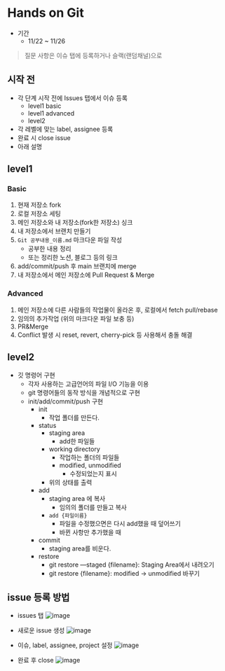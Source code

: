 # Hands on Git
- 기간
  - 11/22 ~ 11/26

> 질문 사항은 이슈 탭에 등록하거나 슬랙(랜덤채널)으로

## 시작 전
- 각 단계 시작 전에 Issues 탭에서 이슈 등록
  - level1 basic
  - level1 advanced
  - level2
- 각 레벨에 맞는 label, assignee 등록
- 완료 시 close issue
- 아래 설명 

## level1
### Basic

1. 현재 저장소 fork
2. 로컬 저장소 세팅
3. 메인 저장소와 내 저장소(fork한 저장소) 싱크
4. 내 저장소에서 브랜치 만들기
5. `Git 공부내용_이름.md` 마크다운 파일 작성
    - 공부한 내용 정리
    - 또는 정리한 노션, 블로그 등의 링크
6. add/commit/push 후 main 브랜치에 merge
7. 내 저장소에서 메인 저장소에 Pull Request & Merge

### Advanced

1. 메인 저장소에 다른 사람들의 작업물이 올라온 후, 로컬에서 fetch pull/rebase
2. 임의의 추가작업 (위의 마크다운 파일 보충 등)
3. PR&Merge
4. Conflict 발생 시 reset, revert, cherry-pick 등 사용해서 충돌 해결

## level2

- 깃 명령어 구현
    - 각자 사용하는 고급언어의 파일 I/O 기능을 이용
    - git 명령어들의 동작 방식을 개념적으로 구현
    - init/add/commit/push 구현
        - init
            - 작업 폴더를 만든다.
        - status
            - staging area
                - add한 파일들
            - working directory
                - 작업하는 폴더의 파일들
                - modified, unmodified
                    - 수정되었는지 표시
            - 위의 상태를 출력
        - add
            - staging area 에 복사
                - 임의의 폴더를 만들고 복사
            - `add {파일이름}`
                - 파일을 수정했으면은 다시 add했을 때 덮어쓰기
                - 바뀐 사항만 추가했을 때
        - commit
            - staging area를 비운다.
        - restore
            - git restore —staged {filename}: Staging Area에서 내려오기
            - git restore {filename}: modified → unmodified 바꾸기

## issue 등록 방법

- issues 탭 
![image](https://user-images.githubusercontent.com/49135657/142767668-2e0aa227-5804-45e5-b488-c0c4126a50c9.png)

- 새로운 issue 생성
![image](https://user-images.githubusercontent.com/49135657/142767720-4643d87e-79c1-4a71-9a91-58cb3d824176.png)

- 이슈, label, assignee, project 설정
![image](https://user-images.githubusercontent.com/49135657/142767965-a9a661c1-b4c3-43df-87bc-1ce2e8ceb7ef.png)

- 완료 후 close
![image](https://user-images.githubusercontent.com/49135657/142768249-888f1cea-0c65-45e7-98fd-289c1cfab0dc.png)
